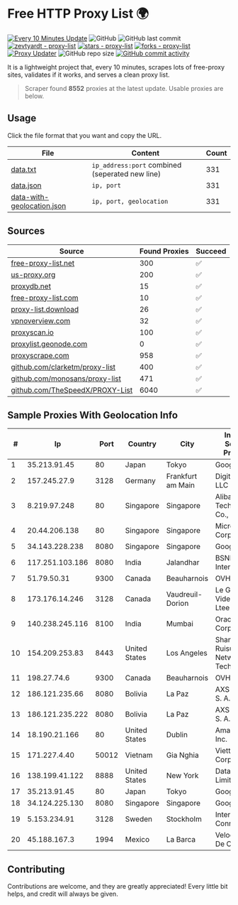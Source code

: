 
# Free HTTP Proxy List 🌍

[![Every 10 Minutes Update](https://github.com/mertguvencli/http-proxy-list/actions/workflows/main.yml/badge.svg?branch=main)](https://github.com/mertguvencli/http-proxy-list/actions/workflows/main.yml)
![GitHub](https://img.shields.io/github/license/mertguvencli/http-proxy-list)
![GitHub last commit](https://img.shields.io/github/last-commit/mertguvencli/http-proxy-list)
[![zevtyardt - proxy-list](https://img.shields.io/static/v1?label=zevtyardt&message=proxy-list&color=blue&logo=github)](https://github.com/zevtyardt/proxy-list "Go to GitHub repo")
[![stars - proxy-list](https://img.shields.io/github/stars/zevtyardt/proxy-list?style=social)](https://github.com/zevtyardt/proxy-list)
[![forks - proxy-list](https://img.shields.io/github/forks/zevtyardt/proxy-list?style=social)](https://github.com/zevtyardt/proxy-list)
[![Proxy Updater](https://github.com/zevtyardt/proxy-list/workflows/Proxy%20Updater/badge.svg)](https://github.com/zevtyardt/proxy-list/actions?query=workflow:"Proxy+Updater")
![GitHub repo size](https://img.shields.io/github/repo-size/zevtyardt/proxy-list)
[![GitHub commit activity](https://img.shields.io/github/commit-activity/m/zevtyardt/proxy-list?logo=commits)](https://github.com/zevtyardt/proxy-list/commits/main)

It is a lightweight project that, every 10 minutes, scrapes lots of free-proxy sites, validates if it works, and serves a clean proxy list.

> Scraper found **8552** proxies at the latest update. Usable proxies are below.

## Usage

Click the file format that you want and copy the URL.

|File|Content|Count|
|----|-------|-----|
|[data.txt](https://raw.githubusercontent.com/mertguvencli/http-proxy-list/main/proxy-list/data.txt)|`ip_address:port` combined (seperated new line)|331|
|[data.json](https://raw.githubusercontent.com/mertguvencli/http-proxy-list/main/proxy-list/data.json)|`ip, port`|331|
|[data-with-geolocation.json](https://raw.githubusercontent.com/mertguvencli/http-proxy-list/main/proxy-list/data-with-geolocation.json)|`ip, port, geolocation`|331|

## Sources

|Source|Found Proxies|Succeed|
|------|-------------|-------|
|[free-proxy-list.net](https://free-proxy-list.net)|300|✅|
|[us-proxy.org](https://www.us-proxy.org)|200|✅|
|[proxydb.net](http://proxydb.net)|15|✅|
|[free-proxy-list.com](https://free-proxy-list.com/?page=&port=&type%5B%5D=http&type%5B%5D=https&up_time=0&search=Search)|10|✅|
|[proxy-list.download](https://www.proxy-list.download/HTTP)|26|✅|
|[vpnoverview.com](https://vpnoverview.com/privacy/anonymous-browsing/free-proxy-servers)|32|✅|
|[proxyscan.io](https://www.proxyscan.io)|100|✅|
|[proxylist.geonode.com](https://proxylist.geonode.com/api/proxy-list?limit=300&page=1&sort_by=lastChecked&sort_type=desc&protocols=http,https)|0|✅|
|[proxyscrape.com](https://api.proxyscrape.com/v2/?request=displayproxies&protocol=http&timeout=10000&country=all&ssl=all&anonymity=all)|958|✅|
|[github.com/clarketm/proxy-list](https://raw.githubusercontent.com/clarketm/proxy-list/master/proxy-list-raw.txt)|400|✅|
|[github.com/monosans/proxy-list](https://raw.githubusercontent.com/monosans/proxy-list/main/proxies/http.txt)|471|✅|
|[github.com/TheSpeedX/PROXY-List](https://raw.githubusercontent.com/TheSpeedX/PROXY-List/master/http.txt)|6040|✅|


## Sample Proxies With Geolocation Info

|#|Ip|Port|Country|City|Internet Service Provider|
|-|--|----|-------|----|-------------------------|
|1|35.213.91.45|80|Japan|Tokyo|Google LLC|
|2|157.245.27.9|3128|Germany|Frankfurt am Main|DigitalOcean, LLC|
|3|8.219.97.248|80|Singapore|Singapore|Alibaba (US) Technology Co., Ltd.|
|4|20.44.206.138|80|Singapore|Singapore|Microsoft Corporation|
|5|34.143.228.238|8080|Singapore|Singapore|Google LLC|
|6|117.251.103.186|8080|India|Jalandhar|BSNL Internet|
|7|51.79.50.31|9300|Canada|Beauharnois|OVH SAS|
|8|173.176.14.246|3128|Canada|Vaudreuil-Dorion|Le Groupe Videotron Ltee|
|9|140.238.245.116|8100|India|Mumbai|Oracle Corporation|
|10|154.209.253.83|8443|United States|Los Angeles|Shanghai Ruisu Network Technology|
|11|198.27.74.6|9300|Canada|Beauharnois|OVH SAS|
|12|186.121.235.66|8080|Bolivia|La Paz|AXS Bolivia S. A.|
|13|186.121.235.222|8080|Bolivia|La Paz|AXS Bolivia S. A.|
|14|18.190.21.166|80|United States|Dublin|Amazon.com, Inc.|
|15|171.227.4.40|50012|Vietnam|Gia Nghia|Viettel Corporation|
|16|138.199.41.122|8888|United States|New York|Datacamp Limited|
|17|35.213.91.45|80|Japan|Tokyo|Google LLC|
|18|34.124.225.130|8080|Singapore|Singapore|Google LLC|
|19|5.153.234.91|3128|Sweden|Stockholm|Inter Connects Inc|
|20|45.188.167.3|1994|Mexico|La Barca|Velocom SA De CV|



## Contributing

Contributions are welcome, and they are greatly appreciated! Every
little bit helps, and credit will always be given.

